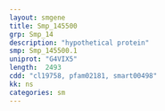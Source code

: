 ```yaml
---
layout: smgene
title: Smp_145500
grp: Smp_14
description: "hypothetical protein"
smp: Smp_145500.1
uniprot: "G4VIX5"
length:  2493
cdd: "cl19758, pfam02181, smart00498"
kk: ns
categories: sm
---
```

